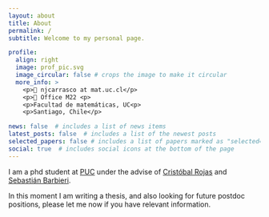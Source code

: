 ```yaml
---
layout: about
title: About
permalink: /
subtitle: Welcome to my personal page. 

profile:
  align: right
  image: prof_pic.svg
  image_circular: false # crops the image to make it circular
  more_info: >
    <p>📧 njcarrasco at mat.uc.cl</p>
    <p>📍 Office M22 <p>
    <p>Facultad de matemáticas, UC<p>
    <p>Santiago, Chile</p>

news: false  # includes a list of news items
latest_posts: false  # includes a list of the newest posts
selected_papers: false # includes a list of papers marked as "selected={true}"
social: true  # includes social icons at the bottom of the page
---
```


I am a phd student at [PUC](mat.uc.cl) under the advise of [Cristóbal Rojas](https://www.mat.uc.cl/personas/perfil/cristobal.rojas) and [Sebastián Barbieri](http://www.sbarbieri.usach.cl/).

In this moment I am writing a thesis, and also looking for future postdoc positions, please let me now if you have relevant information. 
